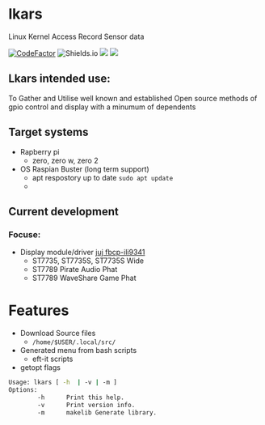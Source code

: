 
# lkars
Linux Kernel Access Record Sensor data

[![CodeFactor](https://www.codefactor.io/repository/github/tearran/lkars/badge)](https://www.codefactor.io/repository/github/tearran/lkars)
![Shields.io](https://img.shields.io/github/issues/Tearran/lkars)
![](https://img.shields.io/github/forks/Tearran/lkars)
![](https://img.shields.io/github/license/Tearran/lkars)

## Lkars intended use:
To Gather and Utilise well known and established Open source methods of gpio control and display with a minumum of dependents
   
## Target systems
- Rapberry pi 
   - zero, zero w, zero 2
- OS Raspian Buster (long term support)
   - apt respostory up to date `sudo apt update`
   -
## Current development 
### Focuse: 
- Display module/driver [juj fbcp-ili9341](https://github.com/juj/fbcp-ili9341)
   - ST7735, ST7735S, ST7735S Wide
   - ST7789 Pirate Audio Phat
   - ST7789 WaveShare Game Phat
 
# Features

- Download Source files
   - `/home/$USER/.local/src/` 
- Generated menu from bash scripts
   - eft-it scripts
- getopt flags
      
```bash
Usage: lkars [ -h  | -v | -m ]
Options:
        -h      Print this help.
        -v      Print version info.
        -m      makelib Generate library.
```
